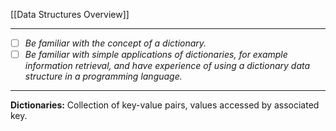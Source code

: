 [[Data Structures Overview]]

---
- [ ] *Be familiar with the concept of a dictionary.*
- [ ] *Be familiar with simple applications of dictionaries, for example information retrieval, and have experience of using a dictionary data structure in a programming language.*
---
**Dictionaries:** Collection of key-value pairs, values accessed by associated key.
